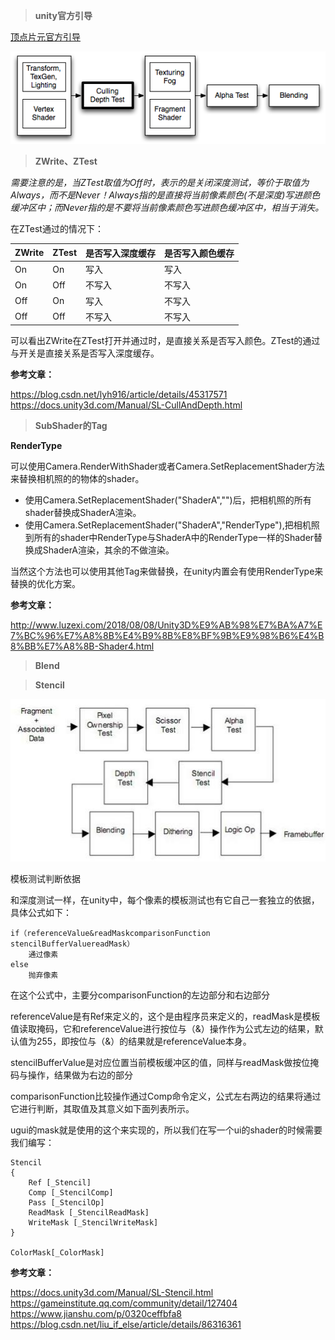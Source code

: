 >**unity官方引导**


[顶点片元官方引导](https://docs.unity3d.com/Manual/ShaderTut2.html)

![Unity Shader执行流程](../Images/PipelineCullDepth.png)


>**ZWrite、ZTest**


*需要注意的是，当ZTest取值为Off时，表示的是关闭深度测试，等价于取值为Always，而不是Never！Always指的是直接将当前像素颜色(不是深度)写进颜色缓冲区中；而Never指的是不要将当前像素颜色写进颜色缓冲区中，相当于消失。*


在ZTest通过的情况下：

| ZWrite | ZTest | 是否写入深度缓存 | 是否写入颜色缓存 |
| ------ | ----- | ---------------- | ---------------- |
| On     | On    | 写入             | 写入             |
| On     | Off   | 不写入           | 不写入           |
| Off    | On    | 写入             | 不写入           |
| Off    | Off   | 不写入           | 不写入           |

可以看出ZWrite在ZTest打开并通过时，是直接关系是否写入颜色。ZTest的通过与开关是直接关系是否写入深度缓存。

**参考文章：**

https://blog.csdn.net/lyh916/article/details/45317571
https://docs.unity3d.com/Manual/SL-CullAndDepth.html


>**SubShader的Tag**

**RenderType**

可以使用Camera.RenderWithShader或者Camera.SetReplacementShader方法来替换相机照的的物体的shader。

- 使用Camera.SetReplacementShader("ShaderA","")后，把相机照的所有shader替换成ShaderA渲染。
- 使用Camera.SetReplacementShader("ShaderA","RenderType"),把相机照到所有的shader中RenderType与ShaderA中的RenderType一样的Shader替换成ShaderA渲染，其余的不做渲染。

当然这个方法也可以使用其他Tag来做替换，在unity内置会有使用RenderType来替换的优化方案。

**参考文章：**

http://www.luzexi.com/2018/08/08/Unity3D%E9%AB%98%E7%BA%A7%E7%BC%96%E7%A8%8B%E4%B9%8B%E8%BF%9B%E9%98%B6%E4%B8%BB%E7%A8%8B-Shader4.html

>**Blend**


>**Stencil**

![stencil流程图](../Images/stencil.jpg)


模板测试判断依据

和深度测试一样，在unity中，每个像素的模板测试也有它自己一套独立的依据，具体公式如下：

    if（referenceValue&readMaskcomparisonFunction  stencilBufferValuereadMask）
        通过像素
    else
        抛弃像素

在这个公式中，主要分comparisonFunction的左边部分和右边部分

referenceValue是有Ref来定义的，这个是由程序员来定义的，readMask是模板值读取掩码，它和referenceValue进行按位与（&）操作作为公式左边的结果，默认值为255，即按位与（&）的结果就是referenceValue本身。

stencilBufferValue是对应位置当前模板缓冲区的值，同样与readMask做按位掩码与操作，结果做为右边的部分

comparisonFunction比较操作通过Comp命令定义，公式左右两边的结果将通过它进行判断，其取值及其意义如下面列表所示。

ugui的mask就是使用的这个来实现的，所以我们在写一个ui的shader的时候需要我们编写：

    Stencil
    {
        Ref [_Stencil]
        Comp [_StencilComp]
        Pass [_StencilOp]
        ReadMask [_StencilReadMask]
        WriteMask [_StencilWriteMask]
    }
    
    ColorMask[_ColorMask]

**参考文章：**

https://docs.unity3d.com/Manual/SL-Stencil.html
https://gameinstitute.qq.com/community/detail/127404
https://www.jianshu.com/p/0320ceffbfa8
https://blog.csdn.net/liu_if_else/article/details/86316361